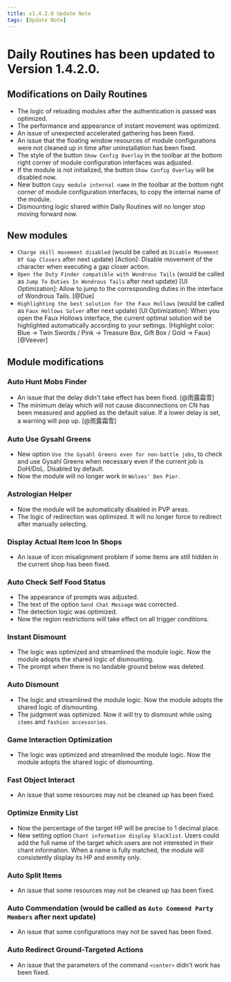 ```yaml
---
title: v1.4.2.0 Update Note 
tags: [Update Note]
---
```



# Daily Routines has been updated to Version 1.4.2.0.

## Modifications on Daily Routines

- The logic of reloading modules after the authentication is passed was optimized.
- The performance and appearance of instant movement was optimized.
- An issue of unexpected accelerated gathering has been fixed.
- An issue that the floating window resources of module configurations were not cleaned up in time after uninstallation has been fixed.
- The style of the button `Show Config Overlay` in the toolbar at the bottom right corner of module configuration interfaces was adjusted.
- If the module is not initialized, the button `Show Config Overlay` will be disabled now.
- New button `Copy module internal name` in the toolbar at the bottom right corner of module configuration interfaces, to copy the internal name of the module.
- Dismounting logic shared within Daily Routines will no longer stop moving forward now.



## New modules

- `Charge skill movement disabled` (would be called as `Disable Movement Of Gap Closers` after next update) [Action]: Disable movement of the character when executing a gap closer action.
- `Open the Duty Finder compatible with Wondrous Tails` (would be called as `Jump To Duties In Wondrous Tails` after next update) [UI Optimization]: Allow to jump to the corresponding duties in the interface of Wondrous Tails. [@Due]
- `Highlighting the best solution for the Faux Hollows` (would be called as `Faux Hollows Solver` after next update) [UI Optimization]: When you open the Faux Hollows interface, the current optimal solution will be highlighted automatically according to your settings. (Highlight color: Blue → Twin Swords / Pink → Treasure Box, Gift Box / Gold → Faux) [@Veever]



## Module modifications

### Auto Hunt Mobs Finder

- An issue that the delay didn't take effect has been fixed. [@雨露霜雪]
- The minimum delay which will not cause disconnections on CN has been measured and applied as the default value. If a lower delay is set, a warning will pop up. [@雨露霜雪]



### Auto Use Gysahl Greens

- New option `Use the Gysahl Greens even for non-battle jobs`, to check and use Gysahl Greens when necessary even if the current job is DoH/DoL. Disabled by default.
- Now the module will no longer work in `Wolves' Den Pier`.



### Astrologian Helper

- Now the module will be automatically disabled in PVP areas.
- The logic of redirection was optimized. It will no longer force to redirect after manually selecting.



### Display Actual Item Icon In Shops

- An issue of icon misalignment problem if some items are still hidden in the current shop has been fixed.



### Auto Check Self Food Status

- The appearance of prompts was adjusted.
- The text of the option `Send Chat Message` was corrected.
- The detection logic was optimized.
- Now the region restrictions will take effect on all trigger conditions.



### Instant Dismount

- The logic was optimized and streamlined the module logic. Now the module adopts the shared logic of dismounting.
- The prompt when there is no landable ground below was deleted.



### Auto Dismount

- The logic  and streamlined the module logic. Now the module adopts the shared logic of dismounting.
- The judgment was optimized. Now it will try to dismount while using `items` and `fashion accessories`.



### Game Interaction Optimization

- The logic was optimized and streamlined the module logic. Now the module adopts the shared logic of dismounting.



### Fast Object Interact

- An issue that some resources may not be cleaned up has been fixed.



### Optimize Enmity List

- Now the percentage of the target HP will be precise to 1 decimal place.
- New setting option `Chant information display blacklist`. Users could add the full name of the target which users are not interested in their chant information. When a name is fully matched, the module will consistently display its HP and enmity only.



### Auto Split Items

- An issue that some resources may not be cleaned up has been fixed.



### Auto Commendation (would be called as `Auto Commend Party Members` after next update)

- An issue that some configurations may not be saved has been fixed.



### Auto Redirect Ground-Targeted Actions

- An issue that the parameters of the command `<center>` didn't work has been fixed.